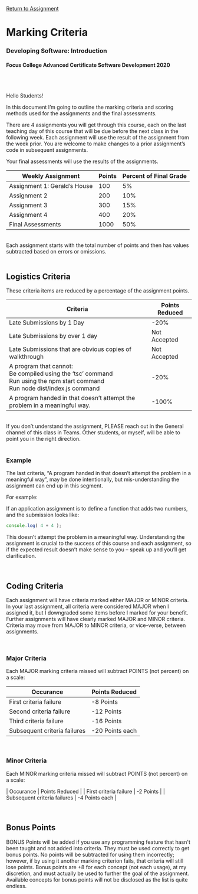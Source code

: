 [Return to Assignment](./assignment.md)

# Marking Criteria 
### Developing Software: Introduction 
#### Focus College Advanced Certificate Software Development 2020 

<br/>
<br/>

Hello Students! 

In this document I’m going to outline the marking criteria and scoring methods used for the assignments and the final assessments. 

There are 4 assignments you will get through this course, each on the last teaching day of this course that will be due before the next class in the following week. Each assignment will use the result of the assignment from the week prior. You are welcome to make changes to a prior assignment’s code in subsequent assignments. 

Your final assessments will use the results of the assignments. 

| Weekly Assignment | Points | Percent of Final Grade
| --- | --- | --- |
Assignment 1: Gerald’s House | 100 | 5% 
Assignment 2 | 200 | 10% 
Assignment 3 | 300 | 15% 
Assignment 4 | 400 | 20% 
Final Assessments | 1000 | 50% 

<br/> 
Each assignment starts with the total number of points and then has values subtracted based on errors or omissions. 

<br/> 
<br/> 

## Logistics Criteria 

These criteria items are reduced by a percentage of the assignment points. 

| Criteria | Points Reduced | 
| --- | --- |
Late Submissions by 1 Day | -20% 
Late Submissions by over 1 day | Not Accepted 
Late Submissions that are obvious copies of walkthrough | Not Accepted 
| A program that cannot:<br/>Be compiled using the ‘tsc’ command <br/>Run using the npm start command <br/>Run node dist/index.js command | -20% |
| A program handed in that doesn’t attempt the problem in a meaningful way. | -100% |

<br/>
If you don’t understand the assignment, PLEASE reach out in the General channel of this class in Teams. Other students, or myself, will be able to point you in the right direction. 

<br/>
<br/>

### Example 

The last criteria, “A program handed in that doesn’t attempt the problem in a meaningful way”, may be done intentionally, but mis-understanding the assignment can end up in this segment.  

For example: 

If an application assignment is to define a function that adds two numbers, and the submission looks like: 

```javascript
console.log( 4 + 4 ); 
```

This doesn’t attempt the problem in a meaningful way. Understanding the assignment is crucial to the success of this course and each assignment, so if the expected result doesn’t make sense to you – speak up and you’ll get clarification. 

<br/>

## Coding Criteria 

Each assignment will have criteria marked either MAJOR or MINOR criteria. In your last assignment, all criteria were considered MAJOR when I assigned it, but I downgraded some items before I marked for your benefit. Further assignments will have clearly marked MAJOR and MINOR criteria. Criteria may move from MAJOR to MINOR criteria, or vice-verse, between assignments. 

<br/>

### Major Criteria 

Each MAJOR marking criteria missed will subtract POINTS (not percent) on a scale: 

| Occurance | Points Reduced |
| --- | --- |
| First criteria failure | -8 Points |
| Second criteria failure | -12 Points |
| Third criteria failure | -16 Points |
| Subsequent criteria failures | -20 Points each |

<br/>

### Minor Criteria 

Each MINOR marking criteria missed will subtract POINTS (not percent) on a scale: 

| Occurance | Points Reduced |
| First criteria failure | -2 Points  |
| Subsequent criteria failures | -4 Points each |

<br/>

## Bonus Points 

BONUS Points will be added if you use any programming feature that hasn't been taught and not added into criteria. They must be used correctly to get bonus points. No points will be subtracted for using them incorrectly; however, if by using it another marking criterion fails, that criteria will still lose points. Bonus points are +8 for each concept (not each usage), at my discretion, and must actually be used to further the goal of the assignment. Available concepts for bonus points will not be disclosed as the list is quite endless. 